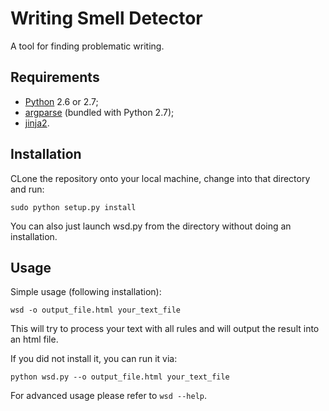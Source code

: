 Writing Smell Detector
======================

A tool for finding problematic writing.

Requirements
------------

* [Python](http://python.org/download/) 2.6 or 2.7;
* [argparse](http://pypi.python.org/pypi/argparse) (bundled with Python 2.7);
* [jinja2](http://jinja.pocoo.org/).

Installation
------------

CLone the repository onto your local machine, change into that directory and run: 

    sudo python setup.py install 

You can also just launch wsd.py from the directory without doing an installation. 

Usage
-----

Simple usage (following installation):

    wsd -o output_file.html your_text_file
    
This will try to process your text with all rules 
and will output the result into an html file.

If you did not install it, you can run it via: 

    python wsd.py --o output_file.html your_text_file 

For advanced usage please refer to `wsd --help`.
